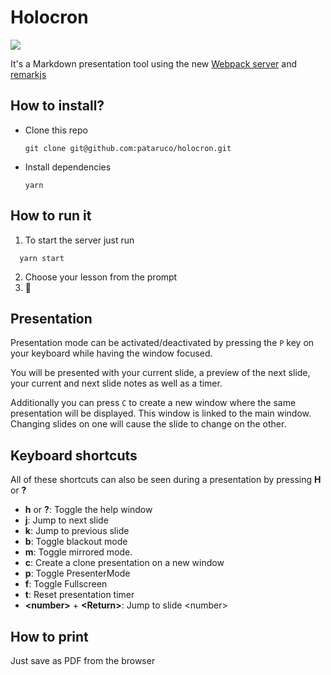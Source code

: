 # Holocron

![](https://media.giphy.com/media/l2JJmXRcFoEJNXyEM/giphy.gif)

It's a Markdown presentation tool using the new [Webpack server](https://github.com/webpack-contrib/webpack-serve) and [remarkjs](https://github.com/gnab/remark)

## How to install?

- Clone this repo

  ```shell
  git clone git@github.com:pataruco/holocron.git
  ```

- Install dependencies
  ```shell
  yarn
  ```

## How to run it

1. To start the server just run

```shell
  yarn start
```

2. Choose your lesson from the prompt
3. 🚀

## Presentation

Presentation mode can be activated/deactivated by pressing the `P` key on your keyboard while having the window focused.

You will be presented with your current slide, a preview of the next slide, your current and next slide notes as well as a timer.

Additionally you can press `C` to create a new window where the same presentation will be displayed. This window is linked to the main window. Changing slides on one will cause the slide to change on the other.

## Keyboard shortcuts

All of these shortcuts can also be seen during a presentation by pressing **H** or **?**

- **h** or **?**: Toggle the help window
- **j**: Jump to next slide
- **k**: Jump to previous slide
- **b**: Toggle blackout mode
- **m**: Toggle mirrored mode.
- **c**: Create a clone presentation on a new window
- **p**: Toggle PresenterMode
- **f**: Toggle Fullscreen
- **t**: Reset presentation timer
- **&lt;number&gt;** + **&lt;Return&gt;**: Jump to slide &lt;number&gt;

## How to print

Just save as PDF from the browser
